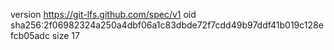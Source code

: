 version https://git-lfs.github.com/spec/v1
oid sha256:2f06982324a250a4dbf06a1c83dbde72f7cdd49b97ddf41b019c128efcb05adc
size 17
